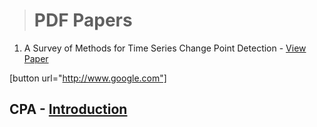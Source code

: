 > # PDF Papers



1.  A Survey of Methods for Time Series Change Point Detection -  [View Paper](https://changepointanalysis.github.io/content/papers/A_Survey_of_Methods_for_Time_Series_Change_Point_Detection.pdf)
                   
[button url="http://www.google.com"]


## CPA -  [Introduction](https://changepointanalysis.github.io/ "Changepoint Analysis Introduction")
